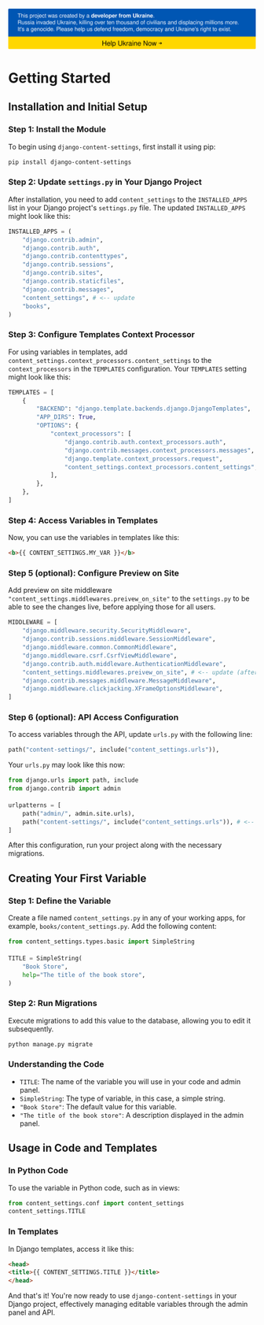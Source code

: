 [![Stand With Ukraine](https://raw.githubusercontent.com/vshymanskyy/StandWithUkraine/main/banner-direct-single.svg)](https://stand-with-ukraine.pp.ua)

# Getting Started

## Installation and Initial Setup

### Step 1: Install the Module

To begin using `django-content-settings`, first install it using pip:

```bash
pip install django-content-settings
```

### Step 2: Update `settings.py` in Your Django Project

After installation, you need to add `content_settings` to the `INSTALLED_APPS` list in your Django project's `settings.py` file. The updated `INSTALLED_APPS` might look like this:

```python
INSTALLED_APPS = (
    "django.contrib.admin",
    "django.contrib.auth",
    "django.contrib.contenttypes",
    "django.contrib.sessions",
    "django.contrib.sites",
    "django.contrib.staticfiles",
    "django.contrib.messages",
    "content_settings", # <-- update
    "books",
)
```

### Step 3: Configure Templates Context Processor

For using variables in templates, add `content_settings.context_processors.content_settings` to the `context_processors` in the `TEMPLATES` configuration. Your `TEMPLATES` setting might look like this:

```python
TEMPLATES = [
    {
        "BACKEND": "django.template.backends.django.DjangoTemplates",
        "APP_DIRS": True,
        "OPTIONS": {
            "context_processors": [
                "django.contrib.auth.context_processors.auth",
                "django.contrib.messages.context_processors.messages",
                "django.template.context_processors.request",
                "content_settings.context_processors.content_settings", # <-- update
            ],
        },
    },
]
```

### Step 4: Access Variables in Templates

Now, you can use the variables in templates like this:

```html
<b>{{ CONTENT_SETTINGS.MY_VAR }}</b>
```

### Step 5 (optional): Configure Preview on Site

Add preview on site middleware `"content_settings.middlewares.preivew_on_site"` to the `settings.py` to be able to see the changes live, before applying those for all users.

```python
MIDDLEWARE = [
    "django.middleware.security.SecurityMiddleware",
    "django.contrib.sessions.middleware.SessionMiddleware",
    "django.middleware.common.CommonMiddleware",
    "django.middleware.csrf.CsrfViewMiddleware",
    "django.contrib.auth.middleware.AuthenticationMiddleware",
    "content_settings.middlewares.preivew_on_site", # <-- update (after AuthenticationMiddleware)
    "django.contrib.messages.middleware.MessageMiddleware",
    "django.middleware.clickjacking.XFrameOptionsMiddleware",
]
```

### Step 6 (optional): API Access Configuration

To access variables through the API, update `urls.py` with the following line:

```python
path("content-settings/", include("content_settings.urls")),
```

Your `urls.py` may look like this now:

```python
from django.urls import path, include
from django.contrib import admin

urlpatterns = [
    path("admin/", admin.site.urls),
    path("content-settings/", include("content_settings.urls")), # <-- update
]
```

After this configuration, run your project along with the necessary migrations.

## Creating Your First Variable

### Step 1: Define the Variable

Create a file named `content_settings.py` in any of your working apps, for example, `books/content_settings.py`. Add the following content:

```python
from content_settings.types.basic import SimpleString

TITLE = SimpleString(
    "Book Store",
    help="The title of the book store",
)
```

### Step 2: Run Migrations

Execute migrations to add this value to the database, allowing you to edit it subsequently.

```bash
python manage.py migrate
```

### Understanding the Code

- `TITLE`: The name of the variable you will use in your code and admin panel.
- `SimpleString`: The type of variable, in this case, a simple string.
- `"Book Store"`: The default value for this variable.
- `"The title of the book store"`: A description displayed in the admin panel.

## Usage in Code and Templates

### In Python Code

To use the variable in Python code, such as in views:

```python
from content_settings.conf import content_settings
content_settings.TITLE
```

### In Templates

In Django templates, access it like this:

```html
<head>
<title>{{ CONTENT_SETTINGS.TITLE }}</title>
</head>
```

And that's it! You're now ready to use `django-content-settings` in your Django project, effectively managing editable variables through the admin panel and API.
